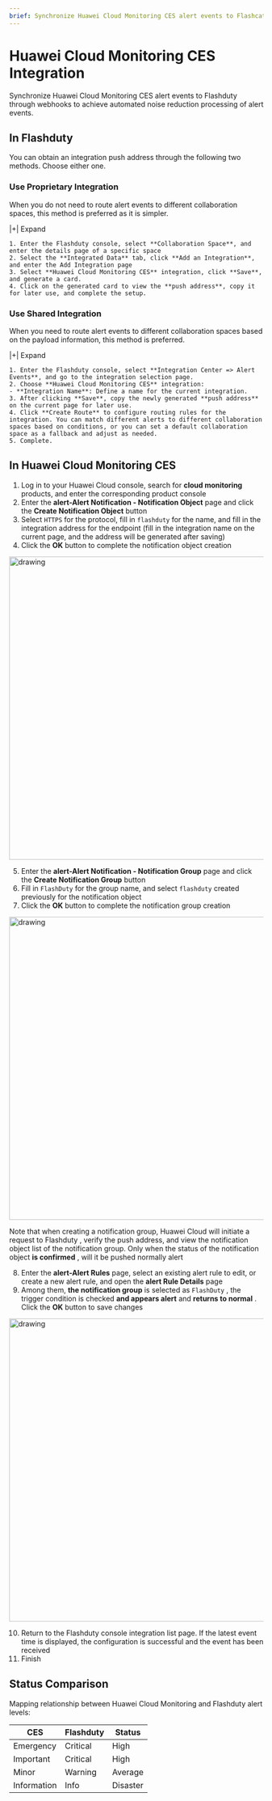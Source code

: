 ```yaml
---
brief: Synchronize Huawei Cloud Monitoring CES alert events to Flashcat through webhooks to achieve automated noise reduction processing of alert events"
---
```


# Huawei Cloud Monitoring CES Integration

Synchronize Huawei Cloud Monitoring CES alert events to Flashduty through webhooks to achieve automated noise reduction processing of alert events.

## In Flashduty
You can obtain an integration push address through the following two methods. Choose either one.

### Use Proprietary Integration

When you do not need to route alert events to different collaboration spaces, this method is preferred as it is simpler.

|+| Expand

    1. Enter the Flashduty console, select **Collaboration Space**, and enter the details page of a specific space
    2. Select the **Integrated Data** tab, click **Add an Integration**, and enter the Add Integration page
    3. Select **Huawei Cloud Monitoring CES** integration, click **Save**, and generate a card.
    4. Click on the generated card to view the **push address**, copy it for later use, and complete the setup.

### Use Shared Integration

When you need to route alert events to different collaboration spaces based on the payload information, this method is preferred.

|+| Expand

    1. Enter the Flashduty console, select **Integration Center => Alert Events**, and go to the integration selection page.
    2. Choose **Huawei Cloud Monitoring CES** integration:
    - **Integration Name**: Define a name for the current integration.
    3. After clicking **Save**, copy the newly generated **push address** on the current page for later use.
    4. Click **Create Route** to configure routing rules for the integration. You can match different alerts to different collaboration spaces based on conditions, or you can set a default collaboration space as a fallback and adjust as needed.
    5. Complete.

## In Huawei Cloud Monitoring CES

1. Log in to your Huawei Cloud console, search for **cloud monitoring** products, and enter the corresponding product console
2. Enter the **alert-Alert Notification - Notification Object** page and click the **Create Notification Object** button
3. Select `HTTPS` for the protocol, fill in `flashduty` for the name, and fill in the integration address for the endpoint (fill in the integration name on the current page, and the address will be generated after saving)
4. Click the **OK** button to complete the notification object creation

<img alt="drawing" width="600" src="https://fc.3ti.site/zh/flashduty/mixin/alert_integration/huawei_ces/1.avif" />

5. Enter the **alert-Alert Notification - Notification Group** page and click the **Create Notification Group** button
6. Fill in `FlashDuty` for the group name, and select `flashduty` created previously for the notification object
7. Click the **OK** button to complete the notification group creation

<img alt="drawing" width="600" src="https://fc.3ti.site/zh/flashduty/mixin/alert_integration/huawei_ces/2.avif" />

Note that when creating a notification group, Huawei Cloud will initiate a request to Flashduty , verify the push address, and view the notification object list of the notification group. Only when the status of the notification object **is confirmed** , will it be pushed normally alert

8. Enter the **alert-Alert Rules** page, select an existing alert rule to edit, or create a new alert rule, and open the **alert Rule Details** page
9. Among them, **the notification group** is selected as `FlashDuty` , the trigger condition is checked **and appears alert** and **returns to normal** . Click the **OK** button to save changes

<img alt="drawing" width="600" src="https://fc.3ti.site/zh/flashduty/mixin/alert_integration/huawei_ces/3.avif" />

10. Return to the Flashduty console integration list page. If the latest event time is displayed, the configuration is successful and the event has been received
11. Finish

## Status Comparison

Mapping relationship between Huawei Cloud Monitoring and Flashduty alert levels:

| CES  |  Flashduty  | Status |
| ---- | -------- | ---- |
| Emergency | Critical | High |
| Important | Critical | High |
| Minor | Warning  | Average |
| Information | Info     | Disaster |